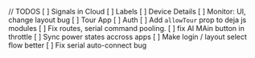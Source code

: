 // TODOS
[ ] Signals in Cloud
[ ] Labels
[ ] Device Details
[ ] Monitor: UI, change layout bug
[ ] Tour App
  [ ] Auth
  [ ] Add `allowTour` prop to deja js modules
[ ] Fix routes, serial command pooling.
[ ] fix AI MAin button in throttle
[ ] Sync power states accross apps
[ ] Make login / layout select flow better
[ ] Fix serial auto-connect bug
